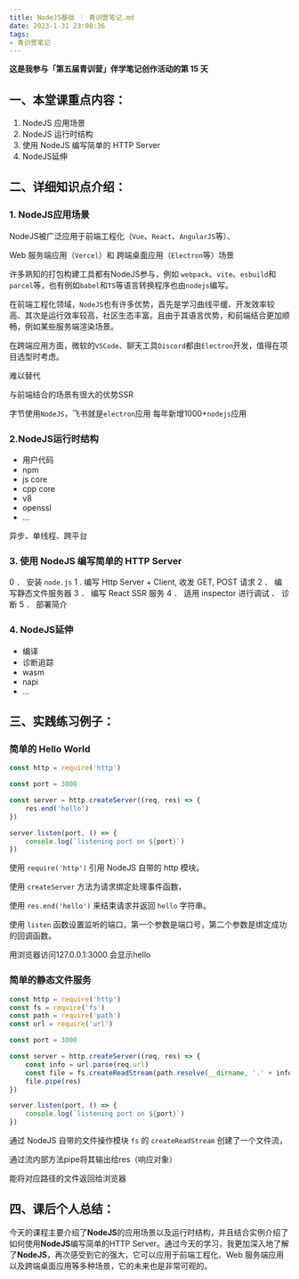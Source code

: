 ```yaml
---
title: NodeJS基础 ｜ 青训营笔记.md
date: 2023-1-31 23:00:36
tags: 
- 青训营笔记
---
```



**这是我参与「第五届青训营」伴学笔记创作活动的第 15 天**

## 一、本堂课重点内容：

1. NodeJS 应用场景
2. NodeJS 运行时结构
3. 使用 NodeJS 编写简单的 HTTP Server
4. NodeJS延伸

## 二、详细知识点介绍：

### 1. NodeJS应用场景

NodeJS被广泛应用于前端工程化（`Vue`、`React`、`AngularJS`等）、

Web 服务端应用（`Vercel`）和 跨端桌面应用（`Electron`等）场景

许多熟知的打包构建工具都有NodeJS参与，例如 `webpack`、`vite`、`esbuild`和`parcel`等，也有例如`babel`和`TS`等语言转换程序也由`nodejs`编写。

在前端工程化领域，`NodeJS`也有许多优势，首先是学习曲线平缓、开发效率较高、其次是运行效率较高，社区生态丰富。且由于其语言优势，和前端结合更加顺畅，例如某些服务端渲染场景。

在跨端应用方面，微软的`VSCode`、聊天工具`Discord`都由`Electron`开发，值得在项目选型时考虑。

难以替代

与前端结合的场景有很大的优势SSR

字节使用`NodeJS`，飞书就是`electron`应用  每年新增1000+`nodejs`应用

### 2.NodeJS运行时结构

- 用户代码
- npm
- js core
- cpp core
- v8
- openssl
- ...

异步、单线程、跨平台

### 3. 使用 NodeJS 编写简单的 HTTP Server

0 ． 安装 `node.js`
1 .    编写 Http Server + Client, 收发 GET, POST 请求
2 ． 编写静态文件服务器
3 ． 编写 React SSR 服务
4 ． 适用 inspector 进行调试 、 诊断
5 ． 部署简介

### 4. NodeJS延伸

- 编译
- 诊断追踪
- wasm
- napi
- ...

## 三、实践练习例子：

### 简单的 Hello World

```js
const http = require('http')

const port = 3000

const server = http.createServer((req, res) => {
    res.end('hello')
})

server.listen(port, () => {
    console.log(`listening port on ${port}`)
})
```

使用 `require('http')` 引用 NodeJS 自带的 http 模块。

使用 `createServer` 方法为请求绑定处理事件函数，

使用 `res.end('hello')` 来结束请求并返回 `hello` 字符串。

使用 `listen` 函数设置监听的端口，第一个参数是端口号，第二个参数是绑定成功的回调函数。

用浏览器访问127.0.0.1:3000 会显示hello

### 简单的静态文件服务

```js
const http = require('http')
const fs = require('fs')
const path = require('path')
const url = require('url')

const port = 3000

const server = http.createServer((req, res) => {
    const info = url.parse(req.url)
    const file = fs.createReadStream(path.resolve(__dirname, '.' + info.pathname))
    file.pipe(res)
})

server.listen(port, () => {
    console.log(`listening port on ${port}`)
})
```

通过 NodeJS 自带的文件操作模块 `fs` 的 `createReadStream` 创建了一个文件流，

通过流内部方法pipe将其输出给res（响应对象）

能将对应路径的文件返回给浏览器

## 四、课后个人总结：

今天的课程主要介绍了**NodeJS**的应用场景以及运行时结构，并且结合实例介绍了如何使用**NodeJS**编写简单的HTTP Server。通过今天的学习，我更加深入地了解了**NodeJS**，再次感受到它的强大，它可以应用于前端工程化、Web 服务端应用以及跨端桌面应用等多种场景，它的未来也是非常可观的。